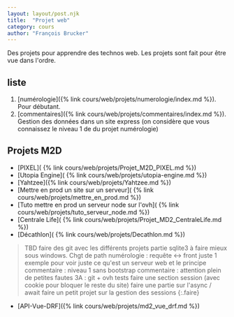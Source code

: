```yaml
---
layout: layout/post.njk 
title:  "Projet web"
category: cours
author: "François Brucker"
---
```


Des projets pour apprendre des technos web. Les projets sont fait pour être vue dans l'ordre.

## liste

1. [numérologie]({% link cours/web/projets/numerologie/index.md %}). Pour débutant.
2. [commentaires]({% link cours/web/projets/commentaires/index.md %}). Gestion des données dans un site express (on considère que vous connaissez le niveau 1 de du projet numérologie)


## Projets M2D

- [PIXEL]( {% link cours/web/projets/Projet_M2D_PIXEL.md %})
- [Utopia Engine]( {% link cours/web/projets/utopia-engine.md %})
- [Yahtzee]({% link cours/web/projets/Yahtzee.md %})
- [Mettre en prod un site sur un serveur]( {% link cours/web/projets/mettre_en_prod.md %})
- [Tuto mettre en prod un serveur node sur l'ovh]( {% link cours/web/projets/tuto_serveur_node.md %})
- [Centrale Life]( {% link cours/web/projets/Projet_MD2_CentraleLife.md %})
- [Décathlon]( {% link cours/web/projets/Decathlon.md %})


> TBD
> faire des git avec les différents projets
> partie sqlite3 à faire mieux sous windows. Chgt de path
> numérologie : requête <-> front juste 1 exemple pour voir juste ce qu'est un serveur web et le principe
> commentaire : niveau 1 sans bootstrap
> commentaire : attention plein de petites fautes
> 3A : git + ovh
> tests
> faire une section session (avec cookie pour bloquer le reste du site)
> faire une partie sur l'async / await
> faire un petit projet sur la gestion des sessions
{:.faire}

- [API-Vue-DRF]({% link cours/web/projets/md2_vue_drf.md %}) 
